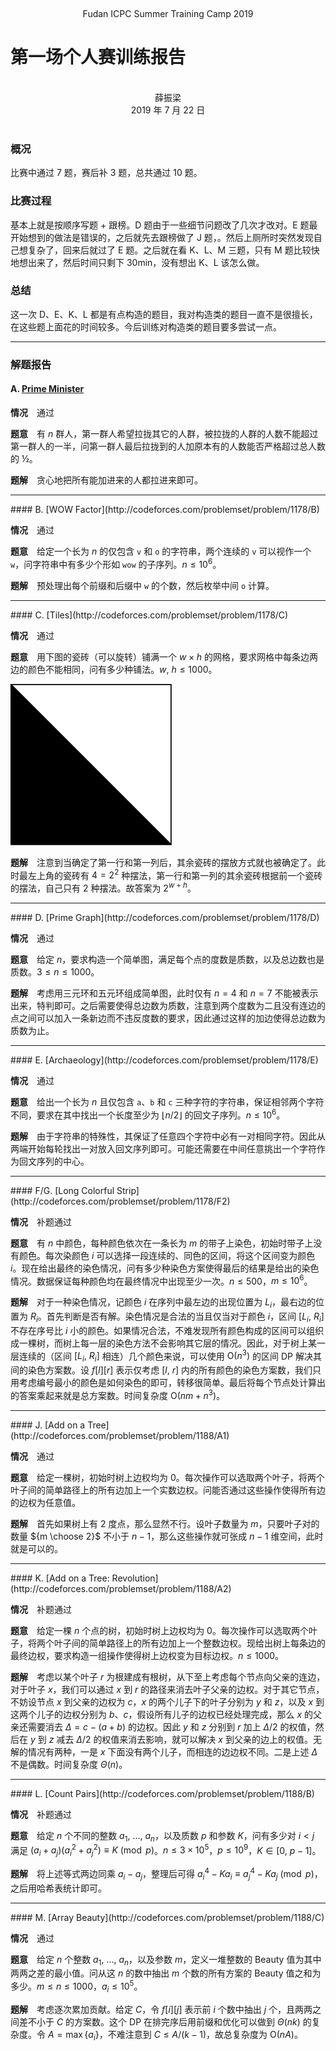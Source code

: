 <br /><center class="subtitle">Fudan ICPC Summer Training Camp 2019</center>

# 第一场个人赛训练报告

<br />
<center>薛振梁</center>
<center>2019 年 7 月 22 日</center>
<br />

### 概况

比赛中通过 7 题，赛后补 3 题，总共通过 10 题。

### 比赛过程

基本上就是按顺序写题 + 跟榜。D 题由于一些细节问题改了几次才改对。E 题最开始想到的做法是错误的，之后就先去跟榜做了 J 题，。然后上厕所时突然发现自己想复杂了，回来后就过了 E 题。之后就在看 K、L、M 三题，只有 M 题比较快地想出来了，然后时间只剩下 30min，没有想出 K、L 该怎么做。

### 总结

这一次 D、E、K、L 都是有点构造的题目，我对构造类的题目一直不是很擅长，在这些题上面花的时间较多。今后训练对构造类的题目要多尝试一点。

***

### 解题报告

#### A. [Prime Minister](http://codeforces.com/problemset/problem/1178/A)

**情况**　通过

**题意**　有 $n$ 群人，第一群人希望拉拢其它的人群，被拉拢的人群的人数不能超过第一群人的一半，问第一群人最后拉拢到的人加原本有的人数能否严格超过总人数的 ½。

**题解**　贪心地把所有能加进来的人都拉进来即可。

<hr />
#### B. [WOW Factor](http://codeforces.com/problemset/problem/1178/B)

**情况**　通过

**题意**　给定一个长为 $n$ 的仅包含 `v` 和 `o` 的字符串，两个连续的 `v` 可以视作一个 `w`，问字符串中有多少个形如 `wow` 的子序列。$n \leqslant 10^6$。

**题解**　预处理出每个前缀和后缀中 `w` 的个数，然后枚举中间 `o` 计算。

<hr />
#### C. [Tiles](http://codeforces.com/problemset/problem/1178/C)

**情况**　通过

**题意**　用下图的瓷砖（可以旋转）铺满一个 $w\times h$ 的网格，要求网格中每条边两边的颜色不能相同，问有多少种铺法。$w,\ h \leqslant 1000$。

![img](assets/tile.png)

**题解**　注意到当确定了第一行和第一列后，其余瓷砖的摆放方式就也被确定了。此时最左上角的瓷砖有 $4 = 2^2$ 种摆法，第一行和第一列的其余瓷砖根据前一个瓷砖的摆法，自己只有 $2$ 种摆法。故答案为 $2^{w+h}$。

<hr />
#### D. [Prime Graph](http://codeforces.com/problemset/problem/1178/D)

**情况**　通过

**题意**　给定 $n$，要求构造一个简单图，满足每个点的度数是质数，以及总边数也是质数。$3 \leqslant n \leqslant 1000$。

**题解**　考虑用三元环和五元环组成简单图，此时仅有 $n = 4$ 和 $n = 7$ 不能被表示出来，特判即可。之后需要使得总边数为质数，注意到两个度数为二且没有连边的点之间可以加入一条新边而不违反度数的要求，因此通过这样的加边使得总边数为质数为止。

<hr />
#### E. [Archaeology](http://codeforces.com/problemset/problem/1178/E)

**情况**　通过

**题意**　给出一个长为 $n$ 且仅包含 `a`、`b` 和 `c` 三种字符的字符串，保证相邻两个字符不同，要求在其中找出一个长度至少为 $\lfloor n/2 \rfloor$ 的回文子序列。$n \leqslant 10^6$。

**题解**　由于字符串的特殊性，其保证了任意四个字符中必有一对相同字符。因此从两端开始每轮找出一对放入回文序列即可。可能还需要在中间任意挑出一个字符作为回文序列的中心。

<hr />
#### F/G. [Long Colorful Strip](http://codeforces.com/problemset/problem/1178/F2)

**情况**　补题通过

**题意**　有 $n$ 中颜色，每种颜色依次在一条长为 $m$ 的带子上染色，初始时带子上没有颜色。每次染颜色 $i$ 可以选择一段连续的、同色的区间，将这个区间变为颜色 $i$。现在给出最终的染色情况，问有多少种染色方案使得最后的结果是给出的染色情况。数据保证每种颜色均在最终情况中出现至少一次。$n \leqslant 500$，$m \leqslant 10^6$。

**题解**　对于一种染色情况，记颜色 $i$ 在序列中最左边的出现位置为 $L_i$，最右边的位置为 $R_i$。首先判断是否有解。染色情况是合法的当且仅当对于颜色 $i$，区间 $[L_i,\ R_i]$ 不存在序号比 $i$ 小的颜色。如果情况合法，不难发现所有颜色构成的区间可以组织成一棵树，而树上每一层的染色方法不会影响其它层的情况。因此，对于树上某一层连续的（区间 $[L_i,\ R_i]$ 相连）几个颜色来说，可以使用 $\mathrm O(n^3)$ 的区间 DP 解决其间的染色方案数。设 $f[l][r]$ 表示仅考虑 $[l,\ r]$ 内的所有颜色的染色方案数，我们只用考虑编号最小的颜色是如何染色的即可，转移很简单。最后将每个节点处计算出的答案乘起来就是总方案数。时间复杂度 $\mathrm O(nm + n^3)$。

<hr />
#### J. [Add on a Tree](http://codeforces.com/problemset/problem/1188/A1)

**情况**　通过

**题意**　给定一棵树，初始时树上边权均为 $0$。每次操作可以选取两个叶子，将两个叶子间的简单路径上的所有边加上一个实数边权。问能否通过这些操作使得所有边的边权为任意值。

**题解**　首先如果树上有 $2$ 度点，那么显然不行。设叶子数量为 $m$，只要叶子对的数量 ${m \choose 2}$ 不小于 $n - 1$，那么这些操作就可张成 $n - 1$ 维空间，此时就是可以的。

<hr />
#### K. [Add on a Tree: Revolution](http://codeforces.com/problemset/problem/1188/A2)

**情况**　补题通过

**题意**　给定一棵 $n$ 个点的树，初始时树上边权均为 $0$。每次操作可以选取两个叶子，将两个叶子间的简单路径上的所有边加上一个整数边权。现给出树上每条边的最终边权，要求构造一组操作使得树上边权变为目标边权。$n \leqslant 1000$。

**题解**　考虑以某个叶子 $r$ 为根建成有根树，从下至上考虑每个节点向父亲的连边，对于叶子 $x$，我们可以通过 $x$ 到 $r$ 的路径来消去叶子父亲的边权。对于其它节点，不妨设节点 $x$ 到父亲的边权为 $c$，$x$ 的两个儿子下的叶子分别为 $y$ 和 $z$，以及 $x$ 到这两个儿子的边权分别为 $b$、$c$，假设所有儿子的边权已经处理完成，那么 $x$ 的父亲还需要消去 $Δ = c - (a + b)$ 的边权。因此 $y$ 和 $z$ 分别到 $r$ 加上 $Δ/2$ 的权值，然后在 $y$ 到 $z$ 减去 $Δ/2$ 的权值来消去影响，就可以解决 $x$ 到父亲的边上的权值。无解的情况有两种，一是 $x$ 下面没有两个儿子，而相连的边边权不同。二是上述 $Δ$ 不是偶数。时间复杂度 $\Theta(n)$。

<hr />
#### L. [Count Pairs](http://codeforces.com/problemset/problem/1188/B)

**情况**　补题通过

**题意**　给定 $n$ 个不同的整数 $a_1,\ ...,\ a_n$，以及质数 $p$ 和参数 $K$，问有多少对 $i < j$ 满足 $(a_i+a_j)(a_i^2+a_j^2) \equiv K \pmod p$。$n \leqslant 3\times 10^5$，$p \leqslant 10^9$，$K \in [0,\ p - 1]$。

**题解**　将上述等式两边同乘 $a_i - a_j$，整理后可得 $a_i^4 - Ka_i \equiv a_j^4 - Ka_j \pmod p$，之后用哈希表统计即可。

<hr />
#### M. [Array Beauty](http://codeforces.com/problemset/problem/1188/C)

**情况**　通过

**题意**　给定 $n$ 个整数 $a_1,\ ...,\ a_n$，以及参数 $m$，定义一堆整数的 Beauty 值为其中两两之差的最小值。问从这 $n$ 的数中抽出 $m$ 个数的所有方案的 Beauty 值之和为多少。$m\leqslant n \leqslant 1000$，$a_i \leqslant 10^5$。

**题解**　考虑逐次累加贡献。给定 $C$，令 $f[i][j]$ 表示前 $i$ 个数中抽出 $j$ 个，且两两之间差不小于 $C$ 的方案数。这个 DP 在排完序后用前缀和优化可以做到 $\Theta(nk)$ 的复杂度。令 $A = \max\{a_i\}$，不难注意到 $C \leqslant A / (k - 1)$，故总复杂度为 $\mathrm O(nA)$。

